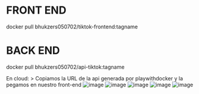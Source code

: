 # FRONT END
docker pull bhukzers050702/tiktok-frontend:tagname
# BACK END
docker pull bhukzers050702/api-tiktok:tagname

En cloud: > Copiamos la URL de la api generada por playwithdocker y la pegamos en nuestro front-end
![image](https://github.com/dennys3mf/SistemaRecomendacion/assets/70309655/8af3190b-048a-42ec-bf5a-97b9af1b981b)
![image](https://github.com/dennys3mf/SistemaRecomendacion/assets/70309655/068ae71e-1f6a-4039-a6c9-0a539b3f7bec)
![image](https://github.com/dennys3mf/SistemaRecomendacion/assets/70309655/99d0ee48-e597-429c-9c98-507bb2617280)
![image](https://github.com/dennys3mf/SistemaRecomendacion/assets/70309655/1a74dfd2-0647-4375-875d-99453f3bee18)
![image](https://github.com/dennys3mf/SistemaRecomendacion/assets/70309655/f9543ff7-1f8a-4f58-952f-506bed6fc831)
